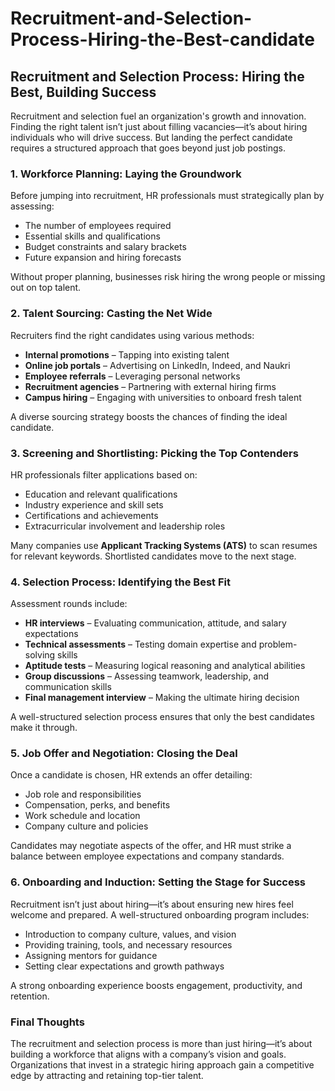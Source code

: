 # Recruitment-and-Selection-Process-Hiring-the-Best-candidate

## Recruitment and Selection Process: Hiring the Best, Building Success

Recruitment and selection fuel an organization's growth and innovation. Finding the right talent isn’t just about filling vacancies—it’s about hiring individuals who will drive success. But landing the perfect candidate requires a structured approach that goes beyond just job postings.

### 1. Workforce Planning: Laying the Groundwork
Before jumping into recruitment, HR professionals must strategically plan by assessing:
- The number of employees required
- Essential skills and qualifications
- Budget constraints and salary brackets
- Future expansion and hiring forecasts

Without proper planning, businesses risk hiring the wrong people or missing out on top talent.

### 2. Talent Sourcing: Casting the Net Wide
Recruiters find the right candidates using various methods:
- **Internal promotions** – Tapping into existing talent
- **Online job portals** – Advertising on LinkedIn, Indeed, and Naukri
- **Employee referrals** – Leveraging personal networks
- **Recruitment agencies** – Partnering with external hiring firms
- **Campus hiring** – Engaging with universities to onboard fresh talent

A diverse sourcing strategy boosts the chances of finding the ideal candidate.

### 3. Screening and Shortlisting: Picking the Top Contenders
HR professionals filter applications based on:
- Education and relevant qualifications
- Industry experience and skill sets
- Certifications and achievements
- Extracurricular involvement and leadership roles

Many companies use **Applicant Tracking Systems (ATS)** to scan resumes for relevant keywords. Shortlisted candidates move to the next stage.

### 4. Selection Process: Identifying the Best Fit
Assessment rounds include:
- **HR interviews** – Evaluating communication, attitude, and salary expectations
- **Technical assessments** – Testing domain expertise and problem-solving skills
- **Aptitude tests** – Measuring logical reasoning and analytical abilities
- **Group discussions** – Assessing teamwork, leadership, and communication skills
- **Final management interview** – Making the ultimate hiring decision

A well-structured selection process ensures that only the best candidates make it through.

### 5. Job Offer and Negotiation: Closing the Deal
Once a candidate is chosen, HR extends an offer detailing:
- Job role and responsibilities
- Compensation, perks, and benefits
- Work schedule and location
- Company culture and policies

Candidates may negotiate aspects of the offer, and HR must strike a balance between employee expectations and company standards.

### 6. Onboarding and Induction: Setting the Stage for Success
Recruitment isn’t just about hiring—it’s about ensuring new hires feel welcome and prepared. A well-structured onboarding program includes:
- Introduction to company culture, values, and vision
- Providing training, tools, and necessary resources
- Assigning mentors for guidance
- Setting clear expectations and growth pathways

A strong onboarding experience boosts engagement, productivity, and retention.

### Final Thoughts
The recruitment and selection process is more than just hiring—it’s about building a workforce that aligns with a company’s vision and goals. Organizations that invest in a strategic hiring approach gain a competitive edge by attracting and retaining top-tier talent.


